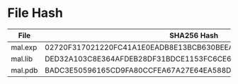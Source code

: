 
# File Hash

| File                | SHA256 Hash                                                           |
|---------------------|-----------------------------------------------------------------------|
|   mal.exp   |   02720F317021220FC41A1E0EADB8E13BCB630BEEA0201900FED83F1FC70EAC75   |
|   mal.lib   |   DED32A103C8E364AFDEB28DF31BDCE1153FC6CE6383E1AAAF25FD269E977F608   |
|   mal.pdb   |   BADC3E50596165CD9FA80CCFEA67A27E64EA588D39721384DCB9916F26D0B854   |
